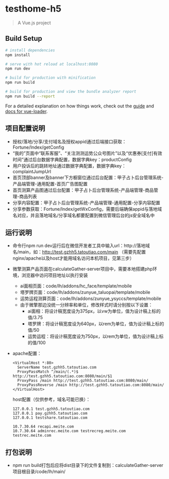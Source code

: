 # testhome-h5

> A Vue.js project

## Build Setup

``` bash
# install dependencies
npm install

# serve with hot reload at localhost:8080
npm run dev

# build for production with minification
npm run build

# build for production and view the bundle analyzer report
npm run build --report
```

For a detailed explanation on how things work, check out the [guide](http://vuejs-templates.github.io/webpack/) and [docs for vue-loader](http://vuejs.github.io/vue-loader).


## 项目配置说明

- 授权/落地/分享/支付域名及授权appid通过后端接口获取：Fortune/Index/getConfig
- “我的”页面中“联系客服”、“关注测测运势公众号图片”以及“优惠券[支付]有效时间”通过后台数据字典配置，数据字典key：productConfig
- 用户投诉后的跳转地址通过数据字典配置，数据字典key：complaintJumpUrl
- 首页顶部banner及banner下方橱窗位通过后台配置：甲子占卜后台管理系统-产品端管理-通用配置-首页广告图配置
- 首页测算产品图通过后台配置：甲子占卜后台管理系统-产品端管理-商品管理-商品列表
- 分享内容配置：甲子占卜后台管理系统-产品端管理-通用配置-分享内容配置
- 分享参数获取：Fortune/Index/getWxConfig，需要后端确保appid与落地域名对应，并且落地域名/分享域名都要配置到微信管理后台的js安全域名中

## 运行说明

- 命令行npm run dev运行后在微信开发者工具中输入url：http://落地域名/main，如：http://test.gzhh5.tatoutiao.com/main （需要先配置nginx/apache以及host才能用域名访问本机项目，见第三步）
- 微擎测算产品页面在calculateGather-server项目中，需要本地搭建php环境，浏览器中访问项目地址以执行安装
    - ai面相页面：code/lh/addons/hc_face/template/mobile
    - 塔罗牌页面：code/lh/addons/zunyue_taluopai/template/mobile
    - 运势运程测算页面：code/lh/addons/zunyue_ysyccs/template/mobile
    - 由于微擎那边没统一分辨率和单位，修改样式时请分别按以下设置：
        - ai面相：将设计稿宽度设为375px，以vw为单位，值为设计稿上标的值/3.75
        - 塔罗牌：将设计稿宽度设为640px，以rem为单位，值为设计稿上标的值/50
        - 运势运程：将设计稿宽度设为750px，以rem为单位，值为设计稿上标的值/100
- apache配置：

  ```
  <VirtualHost *:80>
    ServerName test.gzhh5.tatoutiao.com
    ProxyPassMatch ^/main/(.*)$ http://test.gzhh5.tatoutiao.com:8080/main/$1
    ProxyPass /main http://test.gzhh5.tatoutiao.com:8080/main/
    ProxyPassReverse /main http://test.gzhh5.tatoutiao.com:8080/main/
  </VirtualHost>
  ```

  host配置（仅供参考，域名可能已换）：
  
  ```
  127.0.0.1 test.gzhh5.tatoutiao.com
  127.0.0.1 pay.gzhh5.tatoutiao.com
  127.0.0.1 testshare.tatoutiao.com

  10.7.30.64 recapi.meite.com
  10.7.30.64 adminrec.meite.com testrecreg.meite.com testrec.meite.com
  ```

## 打包说明

- npm run build打包后应将dist目录下的文件复制到：calculateGather-server项目根目录/code/lh/main/
